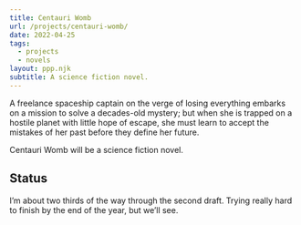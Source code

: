 ```yaml
---
title: Centauri Womb
url: /projects/centauri-womb/
date: 2022-04-25
tags:
  - projects
  - novels
layout: ppp.njk
subtitle: A science fiction novel.
---
```


A freelance spaceship captain on the verge of losing everything embarks on a mission to solve a decades-old mystery; but when she is trapped on a hostile planet with little hope of escape, she must learn to accept the mistakes of her past before they define her future.

Centauri Womb will be a science fiction novel.

## Status

I’m about two thirds of the way through the second draft. Trying really hard to finish by the end of the year, but we’ll see.
